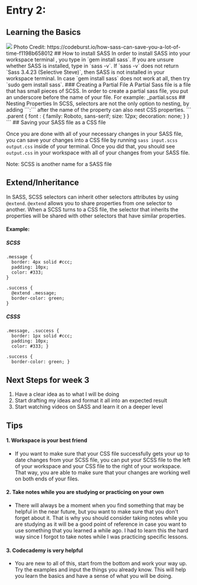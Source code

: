 # Entry 2:
## Learning the Basics
<img src = "https://cdn-images-1.medium.com/max/2000/1*lpWLZ75HSCAYYQvx0wxYDQ.png"/>
Photo Credit: https://codeburst.io/how-sass-can-save-you-a-lot-of-time-f1198b658012
## How to install SASS
In order to install SASS into your workspace terminal , you type in `gem install sass`.
If you are unsure whether SASS is installed, type in `sass -v`.
If `sass -v` does not return `Sass 3.4.23 (Selective Steve)`, then SASS is not installed in your
workspace terminal. In case `gem install sass` does not work at all, then try `sudo gem install sass`.
### Creating a Partial File 
A Partial Sass file is a file that has small pieces of SCSS. In order to create a partial sass file, you put an underscore before the name of your file. For example: _partial.scss
## Nesting Properties
In SCSS, selectors are not the only option to nesting, by adding ```:``` after the name of the property can also nest CSS properties.
```
.parent {
  font : {
    family: Roboto, sans-serif;
    size: 12px;
    decoration: none;
  }
}
```
## Saving your SASS file as a CSS file

Once you are done with all of your necessary changes in your SASS file, you can save your changes into
a CSS file by running `sass input.scss output.css` inside of your terminal. Once you did that, you should
see `output.css` in your workspace with all of your changes from your SASS file.

Note: SCSS is another name for a SASS file

## Extend/Inheritance

In SASS, SCSS selectors can inherit other selectors attributes by using `@extend`. `@extend` allows
you to share properties from one selector to another. When a SCSS turns to a CSS file, the selector
that inherits the properties will be shared with other selectors that have similar properties.

#### Example:

##### SCSS
```
.message {
  border: 4px solid #ccc;
  padding: 10px;
  color: #333;
}

.success {
  @extend .message;
  border-color: green;
}
```
##### CSSS
```
.message, .success {
  border: 1px solid #ccc;
  padding: 10px;
  color: #333; }

.success {
  border-color: green; }
```
## Next Steps for week 3 
1. Have a clear idea as to what I will be doing
2. Start drafting my ideas and format it all into an expected result
3. Start watching videos on SASS and learn it on a deeper level
## Tips

#### 1. Workspace is your best friend

- If you want to make sure that your CSS file successfully gets your up to date changes from your SCSS file,
you can put your SCSS file to the left of your workspace and your CSS file to the right of your workspace. That way,
you are able to make sure that your changes are working well on both ends of your files.

#### 2. Take notes while you are studying or practicing on your own

- There will always be a moment when you find something that may be helpful in the near future, but you want to make sure
that you don't forget about it. That is why you should consider taking notes while you are studying as it will be a good 
point of reference in case you want to use something that you learned a while ago. I had to learn this the hard way since I forgot to 
take notes while I was practicing specific lessons. 

#### 3. Codecademy is very helpful
- You are new to all of this, start from the bottom and work your way up. Try the examples and input 
the things you already know. This will help you learn the basics and have a sense of what you will be doing.